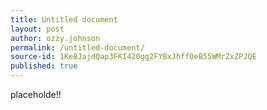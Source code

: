 ```yaml
---
title: Untitled document
layout: post
author: ozzy.johnson
permalink: /untitled-document/
source-id: 1Ke8JajdQap3FKI420gg2FYBxJhff0eB55WMrZxZPJQE
published: true
---
```

placeholde!!

